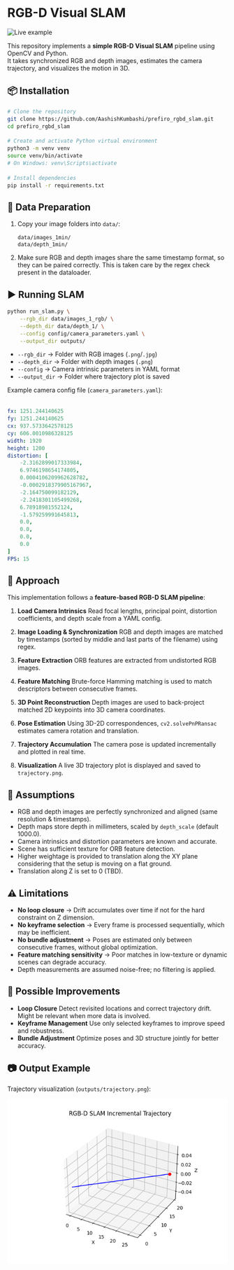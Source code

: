 
# RGB-D Visual SLAM

![Live example](outputs/SLAM_Zconstraint.gif)


This repository implements a **simple RGB-D Visual SLAM** pipeline using OpenCV and Python.  
It takes synchronized RGB and depth images, estimates the camera trajectory, and visualizes the motion in 3D.

## 📦 Installation

```bash
# Clone the repository
git clone https://github.com/AashishKumbashi/prefiro_rgbd_slam.git
cd prefiro_rgbd_slam

# Create and activate Python virtual environment
python3 -m venv venv
source venv/bin/activate 
# On Windows: venv\Scripts\activate

# Install dependencies
pip install -r requirements.txt
````

## 📂 Data Preparation

1. Copy your image folders into `data/`:

   ```
   data/images_1min/
   data/depth_1min/
   ```
3. Make sure RGB and depth images share the same timestamp format, so they can be paired correctly. This is taken care by the regex check present in the dataloader.

## ▶️ Running SLAM

```bash
python run_slam.py \
    --rgb_dir data/images_1_rgb/ \
    --depth_dir data/depth_1/ \
    --config config/camera_parameters.yaml \
    --output_dir outputs/
```

* `--rgb_dir` → Folder with RGB images (`.png`/`.jpg`)
* `--depth_dir` → Folder with depth images (`.png`)
* `--config` → Camera intrinsic parameters in YAML format
* `--output_dir` → Folder where trajectory plot is saved

Example camera config file (`camera_parameters.yaml`):

```yaml

fx: 1251.244140625
fy: 1251.244140625
cx: 937.5733642578125
cy: 606.0010986328125
width: 1920
height: 1200
distortion: [
    -2.3162899017333984,
    6.9746198654174805,
    0.0004106209962628782,
    -0.0002918379905167967,
    -2.164750099182129,
    -2.2418301105499268,
    6.78918981552124,
    -1.579259991645813,
    0.0,
    0.0,
    0.0,
    0.0
]
FPS: 15
```

## 🧠 Approach

This implementation follows a **feature-based RGB-D SLAM pipeline**:

1. **Load Camera Intrinsics**
   Read focal lengths, principal point, distortion coefficients, and depth scale from a YAML config.

2. **Image Loading & Synchronization**
   RGB and depth images are matched by timestamps (sorted by middle and last parts of the filename) using regex.

3. **Feature Extraction**
   ORB features are extracted from undistorted RGB images.

4. **Feature Matching**
   Brute-force Hamming matching is used to match descriptors between consecutive frames.

5. **3D Point Reconstruction**
   Depth images are used to back-project matched 2D keypoints into 3D camera coordinates.

6. **Pose Estimation**
   Using 3D-2D correspondences, `cv2.solvePnPRansac` estimates camera rotation and translation.

7. **Trajectory Accumulation**
   The camera pose is updated incrementally and plotted in real time.

8. **Visualization**
   A live 3D trajectory plot is displayed and saved to `trajectory.png`.

## 📜 Assumptions

* RGB and depth images are perfectly synchronized and aligned (same resolution & timestamps).
* Depth maps store depth in millimeters, scaled by `depth_scale` (default 1000.0).
* Camera intrinsics and distortion parameters are known and accurate.
* Scene has sufficient texture for ORB feature detection.
* Higher weightage is provided to translation along the XY plane considering that the setup is moving on a flat ground.
* Translation along Z is set to 0 (TBD).

## ⚠️ Limitations

* **No loop closure** → Drift accumulates over time if not for the hard constraint on Z dimension.
* **No keyframe selection** → Every frame is processed sequentially, which may be inefficient.
* **No bundle adjustment** → Poses are estimated only between consecutive frames, without global optimization.
* **Feature matching sensitivity** → Poor matches in low-texture or dynamic scenes can degrade accuracy.
* Depth measurements are assumed noise-free; no filtering is applied.

## 🚀 Possible Improvements

* **Loop Closure**
  Detect revisited locations and correct trajectory drift. Might be relevant when more data is involved.
* **Keyframe Management**
  Use only selected keyframes to improve speed and robustness.
* **Bundle Adjustment**
  Optimize poses and 3D structure jointly for better accuracy.

## 📷 Output Example

Trajectory visualization (`outputs/trajectory.png`):

![Trajectory Example](outputs/trajectory.png)



